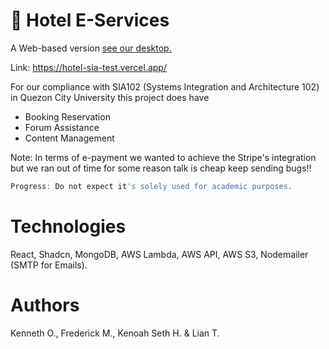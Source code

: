 # 🏩 Hotel E-Services

A Web-based version [see our desktop.](https://github.com/itgauy/GEN-HOTEL-VB)

Link: https://hotel-sia-test.vercel.app/

For our compliance with SIA102 (Systems Integration and Architecture 102) in Quezon City University this project does have
- Booking Reservation
- Forum Assistance
- Content Management

Note: In terms of e-payment we wanted to achieve the Stripe's integration but we ran out of time for some reason talk is cheap keep sending bugs!!

```js
Progress: Do not expect it's solely used for academic purposes.
```

# Technologies
React, Shadcn, MongoDB, AWS Lambda, AWS API, AWS S3, Nodemailer (SMTP for Emails).

# Authors
Kenneth O., Frederick M., Kenoah Seth H. & Lian T.
